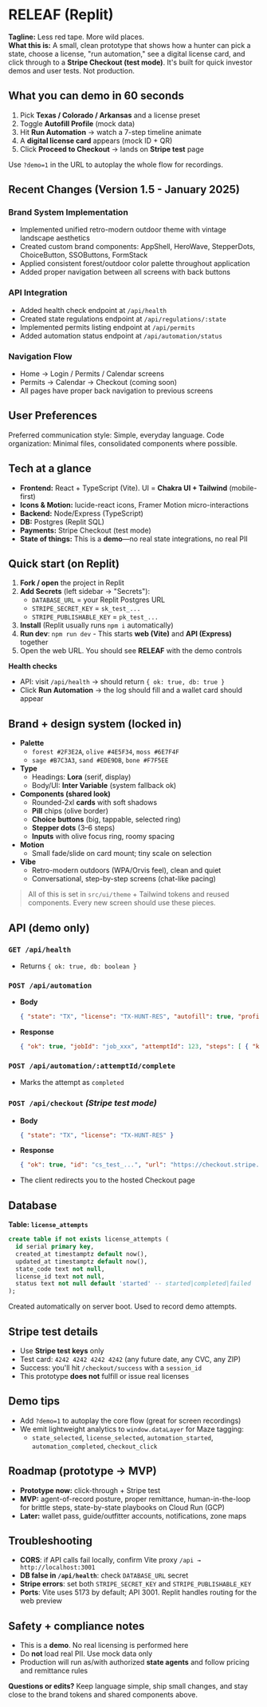 # RELEAF (Replit)

**Tagline:** Less red tape. More wild places.  
**What this is:** A small, clean prototype that shows how a hunter can pick a state, choose a license, "run automation," see a digital license card, and click through to a **Stripe Checkout (test mode)**. It's built for quick investor demos and user tests. Not production.

## What you can demo in 60 seconds

1. Pick **Texas / Colorado / Arkansas** and a license preset
2. Toggle **Autofill Profile** (mock data)
3. Hit **Run Automation** → watch a 7-step timeline animate
4. A **digital license card** appears (mock ID + QR)
5. Click **Proceed to Checkout** → lands on **Stripe test** page

Use `?demo=1` in the URL to autoplay the whole flow for recordings.

## Recent Changes (Version 1.5 - January 2025)

### Brand System Implementation
- Implemented unified retro-modern outdoor theme with vintage landscape aesthetics
- Created custom brand components: AppShell, HeroWave, StepperDots, ChoiceButton, SSOButtons, FormStack
- Applied consistent forest/outdoor color palette throughout application
- Added proper navigation between all screens with back buttons

### API Integration  
- Added health check endpoint at `/api/health`
- Created state regulations endpoint at `/api/regulations/:state`
- Implemented permits listing endpoint at `/api/permits`
- Added automation status endpoint at `/api/automation/status`

### Navigation Flow
- Home → Login / Permits / Calendar screens
- Permits → Calendar → Checkout (coming soon)
- All pages have proper back navigation to previous screens

## User Preferences

Preferred communication style: Simple, everyday language.
Code organization: Minimal files, consolidated components where possible.

## Tech at a glance

* **Frontend:** React + TypeScript (Vite). UI = **Chakra UI + Tailwind** (mobile-first)
* **Icons & Motion:** lucide-react icons, Framer Motion micro-interactions
* **Backend:** Node/Express (TypeScript)
* **DB:** Postgres (Replit SQL)
* **Payments:** Stripe Checkout (test mode)
* **State of things:** This is a **demo**—no real state integrations, no real PII

## Quick start (on Replit)

1. **Fork / open** the project in Replit
2. **Add Secrets** (left sidebar → "Secrets"):
   * `DATABASE_URL` = your Replit Postgres URL
   * `STRIPE_SECRET_KEY` = `sk_test_...`
   * `STRIPE_PUBLISHABLE_KEY` = `pk_test_...`
3. **Install** (Replit usually runs `npm i` automatically)
4. **Run dev**: `npm run dev` - This starts **web (Vite)** and **API (Express)** together
5. Open the web URL. You should see **RELEAF** with the demo controls

**Health checks**
* API: visit `/api/health` → should return `{ ok: true, db: true }`
* Click **Run Automation** → the log should fill and a wallet card should appear

## Brand + design system (locked in)

* **Palette**
  * `forest #2F3E2A`, `olive #4E5F34`, `moss #6E7F4F`
  * `sage #B7C3A3`, `sand #EDE9DB`, `bone #F7F5EE`
* **Type**
  * Headings: **Lora** (serif, display)
  * Body/UI: **Inter Variable** (system fallback ok)
* **Components (shared look)**
  * Rounded-2xl **cards** with soft shadows
  * **Pill** chips (olive border)
  * **Choice buttons** (big, tappable, selected ring)
  * **Stepper dots** (3–6 steps)
  * **Inputs** with olive focus ring, roomy spacing
* **Motion**
  * Small fade/slide on card mount; tiny scale on selection
* **Vibe**
  * Retro-modern outdoors (WPA/Orvis feel), clean and quiet
  * Conversational, step-by-step screens (chat-like pacing)

> All of this is set in `src/ui/theme` + Tailwind tokens and reused components. Every new screen should use these pieces.

## API (demo only)

### `GET /api/health`
* Returns `{ ok: true, db: boolean }`

### `POST /api/automation`
* **Body**
  ```json
  { "state": "TX", "license": "TX-HUNT-RES", "autofill": true, "profile": { /* optional */ } }
  ```
* **Response**
  ```json
  { "ok": true, "jobId": "job_xxx", "attemptId": 123, "steps": [ { "k":"open", "label":"Opening..." }, ... ] }
  ```

### `POST /api/automation/:attemptId/complete`
* Marks the attempt as `completed`

### `POST /api/checkout` *(Stripe test mode)*
* **Body**
  ```json
  { "state": "TX", "license": "TX-HUNT-RES" }
  ```
* **Response**
  ```json
  { "ok": true, "id": "cs_test_...", "url": "https://checkout.stripe.com/..." }
  ```
* The client redirects you to the hosted Checkout page

## Database

**Table: `license_attempts`**
```sql
create table if not exists license_attempts (
  id serial primary key,
  created_at timestamptz default now(),
  updated_at timestamptz default now(),
  state_code text not null,
  license_id text not null,
  status text not null default 'started' -- started|completed|failed
);
```
Created automatically on server boot. Used to record demo attempts.

## Stripe test details

* Use **Stripe test keys** only
* Test card: `4242 4242 4242 4242` (any future date, any CVC, any ZIP)
* Success: you'll hit `/checkout/success` with a `session_id`
* This prototype **does not** fulfill or issue real licenses

## Demo tips

* Add `?demo=1` to autoplay the core flow (great for screen recordings)
* We emit lightweight analytics to `window.dataLayer` for Maze tagging:
  * `state_selected`, `license_selected`, `automation_started`, `automation_completed`, `checkout_click`

## Roadmap (prototype → MVP)

* **Prototype now:** click-through + Stripe test
* **MVP:** agent-of-record posture, proper remittance, human-in-the-loop for brittle steps, state-by-state playbooks on Cloud Run (GCP)
* **Later:** wallet pass, guide/outfitter accounts, notifications, zone maps

## Troubleshooting

* **CORS**: if API calls fail locally, confirm Vite proxy `/api → http://localhost:3001`
* **DB false in `/api/health`**: check `DATABASE_URL` secret
* **Stripe errors**: set both `STRIPE_SECRET_KEY` and `STRIPE_PUBLISHABLE_KEY`
* **Ports**: Vite uses 5173 by default; API 3001. Replit handles routing for the web preview

## Safety + compliance notes

* This is a **demo**. No real licensing is performed here
* Do **not** load real PII. Use mock data only
* Production will run as/with authorized **state agents** and follow pricing and remittance rules

**Questions or edits?** Keep language simple, ship small changes, and stay close to the brand tokens and shared components above.